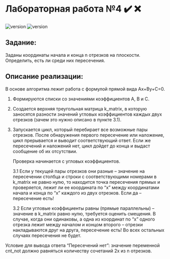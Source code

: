 # Лабораторная работа №4 :heavy_check_mark: :x: 
![version](https://img.shields.io/badge/Python-3.8-blue)
![version](https://img.shields.io/badge/numpy-1.19.2-yellowgreen)
## Задание:
Заданы координаты начала и конца n отрезков на плоскости. Определить, есть ли среди них пересечения.
## Описание реализации:
В основе алгоритма лежит работа с формулой прямой вида Ax+By+C=0.
1. Формируются списки со значениями коэффициентов A, B и С. 
2. Создается верхняя треугольная матрица k_matrix, в которую заносятся разности значений угловых коэффициентов каждых двух отрезков (зачем это нужно описано в пункте 3.1). 
3. Запускается цикл, который перебирает все возможные пары отрезков. После обнаружения первого пересечение или наложение, цикл прерывается и выводит соответствующий ответ. Если же пересечений и наложений нет, цикл дойдет до конца и выдаст сообщение об их отсутствии.

   Проверка начинается с угловых коэффициентов.
   
   3.1 Если у текущей пары отрезков они разные – значение на пересечении столбца и строки с соответствующими номерами в k_matrix не равно нулю, то находится точка пересечения прямых и проверяется, лежит ли ее координата по “х” между координатами начала и конца по “х” каждого из двух отрезков. Если да – пересечение есть!
   
   3.2 Если угловые коэффициенты равны (прямые параллельны) – значение в k_matrix равно нулю, требуется оценить смещения. В случае, когда они одинаковы, а одна из координат по “х” одного отрезка лежит между началом и концом второго – отрезки накладываются друг на друга, пересечение есть!  Во всех остальных случаях пересечения не будет.
   
Условие для вывода ответа “Пересечений нет”: значение переменной cnt_not должно равняться количеству сочетаний 2х из n отрезков.
